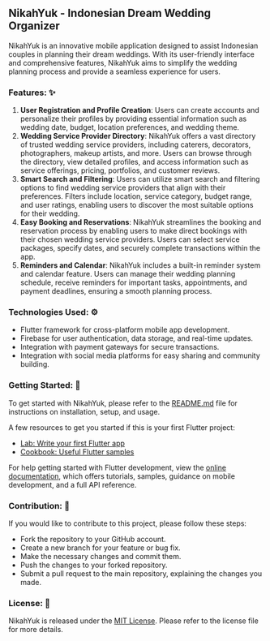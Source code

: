 ## NikahYuk - Indonesian Dream Wedding Organizer
NikahYuk is an innovative mobile application designed to assist Indonesian couples in planning their dream weddings. With its user-friendly interface and comprehensive features, NikahYuk aims to simplify the wedding planning process and provide a seamless experience for users.

### Features: ✨
1. **User Registration and Profile Creation**: Users can create accounts and personalize their profiles by providing essential information such as wedding date, budget, location preferences, and wedding theme.
2. **Wedding Service Provider Directory**: NikahYuk offers a vast directory of trusted wedding service providers, including caterers, decorators, photographers, makeup artists, and more. Users can browse through the directory, view detailed profiles, and access information such as service offerings, pricing, portfolios, and customer reviews.
3. **Smart Search and Filtering**: Users can utilize smart search and filtering options to find wedding service providers that align with their preferences. Filters include location, service category, budget range, and user ratings, enabling users to discover the most suitable options for their wedding.
5. **Easy Booking and Reservations**: NikahYuk streamlines the booking and reservation process by enabling users to make direct bookings with their chosen wedding service providers. Users can select service packages, specify dates, and securely complete transactions within the app.
7. **Reminders and Calendar**: NikahYuk includes a built-in reminder system and calendar feature. Users can manage their wedding planning schedule, receive reminders for important tasks, appointments, and payment deadlines, ensuring a smooth planning process.

### Technologies Used: ⚙️
- Flutter framework for cross-platform mobile app development.
- Firebase for user authentication, data storage, and real-time updates.
- Integration with payment gateways for secure transactions.
- Integration with social media platforms for easy sharing and community building.

### Getting Started: 🚀

To get started with NikahYuk, please refer to the [README.md](https://github.com/DavidChn05/nikahyuk-mobileapp/blob/master/README.md) file for instructions on installation, setup, and usage.

A few resources to get you started if this is your first Flutter project:

- [Lab: Write your first Flutter app](https://docs.flutter.dev/get-started/codelab)
- [Cookbook: Useful Flutter samples](https://docs.flutter.dev/cookbook)

For help getting started with Flutter development, view the
[online documentation](https://docs.flutter.dev/), which offers tutorials,
samples, guidance on mobile development, and a full API reference.

### Contribution: 🤝
If you would like to contribute to this project, please follow these steps:

- Fork the repository to your GitHub account.
- Create a new branch for your feature or bug fix.
- Make the necessary changes and commit them.
- Push the changes to your forked repository.
- Submit a pull request to the main repository, explaining the changes you made.

### License: 💎
NikahYuk is released under the [MIT License](https://github.com/DavidChn05/nikahyuk-mobileapp/blob/master/LICENSE). 
Please refer to the license file for more details.

